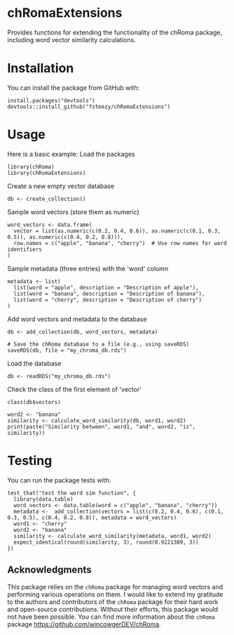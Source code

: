 # chRomaExtensions
Provides functions for extending the functionality of the chRoma package, including word vector similarity calculations. 

# Installation
You can install the package from GitHub with:

```
install.packages("devtools")
devtools::install_github("fsteezy/chRomaExtensions")
```
# Usage
Here is a basic example:
Load the packages

```
library(chRoma)
library(chRomaExtensions)
```
Create a new empty vector database
```
db <- create_collection()
```

Sample word vectors (store them as numeric)
```
word_vectors <- data.frame(
  vector = list(as.numeric(c(0.2, 0.4, 0.6)), as.numeric(c(0.1, 0.3, 0.5)), as.numeric(c(0.4, 0.2, 0.8))),
  row.names = c("apple", "banana", "cherry")  # Use row names for word identifiers
)
```
Sample metadata (three entries) with the 'word' column
```
metadata <- list(
  list(word = "apple", description = "Description of apple"),
  list(word = "banana", description = "Description of banana"),
  list(word = "cherry", description = "Description of cherry")
)
```
Add word vectors and metadata to the database
```
db <- add_collection(db, word_vectors, metadata)

# Save the chRoma database to a file (e.g., using saveRDS)
saveRDS(db, file = "my_chroma_db.rds")
```

Load the database
```
db <- readRDS("my_chroma_db.rds")
```

Check the class of the first element of 'vector'
```
class(db$vectors)
```
```
word2 <- "banana"
similarity <- calculate_word_similarity(db, word1, word2)
print(paste("Similarity between", word1, "and", word2, "is", similarity))
```

# Testing
You can run the package tests with:
```
test_that("test the word sim function", {
  library(data.table)
  word_vectors <- data.table(word = c("apple", "banana", "cherry"))
  metadata <-  add_collection(vectors = list(c(0.2, 0.4, 0.6), c(0.1, 0.3, 0.5), c(0.4, 0.2, 0.8)), metadata = word_vectors)
  word1 <- "cherry"
  word2 <- "banana"
  similarity <- calculate_word_similarity(metadata, word1, word2)
  expect_identical(round(similarity, 3), round(0.9221389, 3))
})
```
## Acknowledgments
This package relies on the `chRoma` package for managing word vectors and performing various operations on them. I would like to extend my gratitude to the authors and contributors of the `chRoma` package for their hard work and open-source contributions. Without their efforts, this package would not have been possible. You can find more information about the `chRoma` package https://github.com/wincowgerDEV/chRoma.
